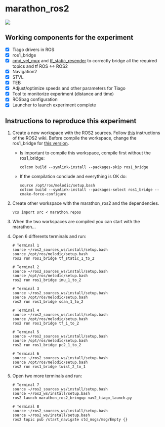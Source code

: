 # marathon_ros2

[![](https://img.youtube.com/vi/tXp8wFZr68M/0.jpg)](https://www.youtube.com/watch?v=tXp8wFZr68M&feature=youtu.be "Click to play on You Tube")

## Working components for the experiment

- [x] Tiago drivers in ROS
- [x] ros1_bridge
- [x] [cmd_vel_mux](https://github.com/IntelligentRoboticsLabs/nav2-TIAGo-support/tree/master/cmd_vel_mux) and [tf_static_resender](https://github.com/IntelligentRoboticsLabs/nav2-TIAGo-support/tree/master/tf_static_resender) to correctly bridge all the required topics and tf ROS <-> ROS2
- [x] Navigation2
- [x] STVL
- [x] TEB
- [x] Adjust/optimize speeds and other parameters for Tiago
- [x] Tool to monitorize experiment (distance and time)
- [x] ROSbag configuration
- [x] Launcher to launch experiment complete

## Instructions to reproduce this experiment

1. Create a new workspace with the ROS2 sources. Follow [this](https://index.ros.org/doc/ros2/Installation/Eloquent/Linux-Development-Setup/) instructions of the ROS2 wiki. 
Before compile the workspace, change the ros1_bridge for [this version](https://github.com/fmrico/ros1_bridge/tree/dedicated_bridges).
    - Is important to compile this workspace, compile first without the ros1_bridge:
        ```
        colcon build --symlink-install --packages-skip ros1_bridge
        ```
    - If the compilation conclude and everything is OK do:
        ```
        source /opt/ros/melodic/setup.bash
        colcon build --symlink-install --packages-select ros1_bridge --cmake-force-configure
        ```
2. Create other workspace with the marathon_ros2 and the dependencies.
    ```
    vcs import src < marathon.repos
    ```
3. When the two workspaces are compiled you can start with the marathon...
4. Open 6 differents terminals and run:

    ```
    # Terminal 1
    source ~/ros2_sources_ws/install/setup.bash
    source /opt/ros/melodic/setup.bash
    ros2 run ros1_bridge tf_static_1_to_2
    ```
    ```
    # Terminal 2
    source ~/ros2_sources_ws/install/setup.bash
    source /opt/ros/melodic/setup.bash
    ros2 run ros1_bridge imu_1_to_2
    ```
    ```
    # Terminal 3
    source ~/ros2_sources_ws/install/setup.bash
    source /opt/ros/melodic/setup.bash
    ros2 run ros1_bridge scan_1_to_2
    ```
    ```
    # Terminal 4
    source ~/ros2_sources_ws/install/setup.bash
    source /opt/ros/melodic/setup.bash
    ros2 run ros1_bridge tf_1_to_2
    ```
    ```
    # Terminal 5
    source ~/ros2_sources_ws/install/setup.bash
    source /opt/ros/melodic/setup.bash
    ros2 run ros1_bridge pc2_1_to_2 
    ```
    ```
    # Terminal 6
    source ~/ros2_sources_ws/install/setup.bash
    source /opt/ros/melodic/setup.bash
    ros2 run ros1_bridge twist_2_to_1
    ```

5. Open two more terminals and run:

    ```
    # Terminal 7
    source ~/ros2_sources_ws/install/setup.bash
    source ~/ros2_ws/install/setup.bash
    ros2 launch marathon_ros2_bringup nav2_tiago_launch.py
    ```
    ```
    # Terminal 8
    source ~/ros2_sources_ws/install/setup.bash
    source ~/ros2_ws/install/setup.bash
    ros2 topic pub /start_navigate std_msgs/msg/Empty {}
    ```
